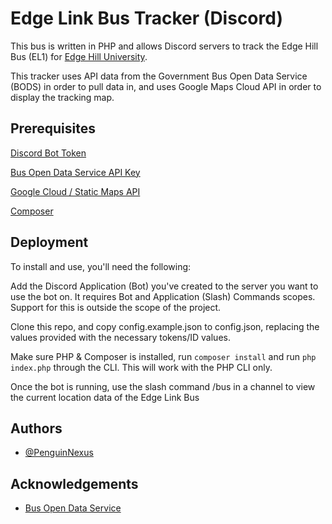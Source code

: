 
# Edge Link Bus Tracker (Discord)

This bus is written in PHP and allows Discord servers to track the Edge Hill Bus (EL1) for [Edge Hill University](https://www.edgehill.ac.uk/).

This tracker uses API data from the Government Bus Open Data Service (BODS) in order to pull data in, and uses Google Maps Cloud API in order to display the tracking map.

## Prerequisites
[Discord Bot Token](https://discord.com/developers/applications)

[Bus Open Data Service API Key](https://data.bus-data.dft.gov.uk/account/)

[Google Cloud / Static Maps API](https://developers.google.com/maps/documentation/maps-static/overview)

[Composer](https://getcomposer.org/)


## Deployment

To install and use, you'll need the following:

Add the Discord Application (Bot) you've created to the server you want to use the bot on. It requires Bot and Application (Slash) Commands scopes. Support for this is outside the scope of the project.

Clone this repo, and copy config.example.json to config.json, replacing the values provided with the necessary tokens/ID values.

Make sure PHP & Composer is installed, run `composer install` and run `php index.php` through the CLI. This will work with the PHP CLI only.

Once the bot is running, use the slash command /bus in a channel to view the current location data of the Edge Link Bus
## Authors

- [@PenguinNexus](https://github.com/PenguinNexus)


## Acknowledgements

- [Bus Open Data Service](https://www.bus-data.dft.gov.uk/)

